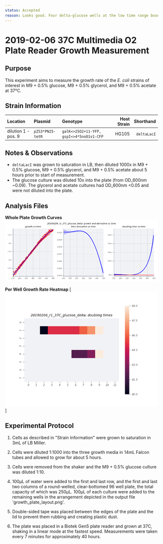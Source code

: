 ```yaml
---
status: Accepted
reason: Looks good. Four delta-glucose wells at the low time range bound, but doubling time is flat there anyway.
---
```


# 2019-02-06 37C Multimedia O2 Plate Reader Growth Measurement

## Purpose
This experiment aims to measure the growth rate of the *E. coli* strains of interest in M9 + 0.5% glucose, M9 + 0.5% glycerol, and M9 + 0.5% acetate at 37°C.

## Strain Information

| Location | Plasmid | Genotype | Host Strain | Shorthand |
| :------- | :------ | :------- | ----------: | --------: |
| dilution 1 - pos. 9 | `pZS3*PN25-tetR`| `galK<>25O2+11-YFP, gspI<>4*5noO1v1-CFP` |  HG105 |`deltaLacI` |

## Notes & Observations
* `deltaLacI` was grown to saturation in LB, then diluted 1000x in M9 + 0.5% glucose, M9 + 0.5% glycerol, and M9 + 0.5% acetate about 5 hours prior to start of measurement.
* The glucose culture was diluted 10x into the plate (from OD_600nm ~0.09). The glycerol and acetate cultures had OD_600nm <0.05 and were not diluted into the plate.

## Analysis Files

**Whole Plate Growth Curves**
![plate layout](output/delta_glucose/gp_output_curves.png)

**Per Well Growth Rate Heatmap**
[![growth curves](output/delta_glucose/per_well_doubling_times_heatmap.png)]

## Experimental Protocol

1. Cells as described in "Strain Information" were grown to saturation in 3mL of LB Miller.

2. Cells were diluted 1:1000 into the three growth media in 14mL Falcon tubes and allowed to grow for about 5 hours.

3. Cells were removed from the shaker and the M9 + 0.5% glucose culture was diluted 1:10.

4. 100µL of water were added to the first and last row, and the first and last two columns of a round-welled, clear-bottomed 96 well plate, the total capacity of which was 250µL. 100µL of each culture were added to the remaining wells in the arrangement depicted in the output file 'growth_plate_layout.png'.

5. Double-sided tape was placed between the edges of the plate and the lid to prevent them rubbing and creating plastic dust.

6. The plate was placed in a Biotek Gen5 plate reader and grown at 37C, shaking in a linear mode at the fastest speed. Measurements were taken every 7 minutes for approximately 40 hours.